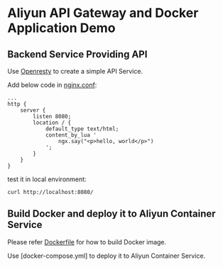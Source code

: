 # Aliyun API Gateway and Docker Application Demo

## Backend Service Providing API

Use [Openresty](https://openresty.org/) to create a simple API Service. 

Add below code in [nginx.conf](openresty/nginx.conf):

```
...
http {
    server {
        listen 8080;
        location / {
            default_type text/html;
            content_by_lua '
                ngx.say("<p>hello, world</p>")
            ';
        }
    }
}
```

test it in local environment:

```
curl http://localhost:8080/
```

## Build Docker and deploy it to Aliyun Container Service

Please refer [Dockerfile](openresty/Dockerfile) for how to build Docker image.

Use [docker-compose.yml] to deploy it to Aliyun Container Service.
